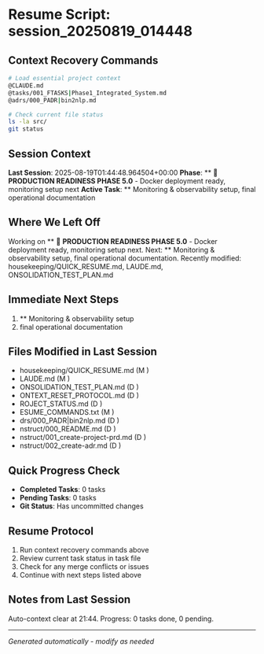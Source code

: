 # Resume Script: session_20250819_014448

## Context Recovery Commands
```bash
# Load essential project context
@CLAUDE.md
@tasks/001_FTASKS|Phase1_Integrated_System.md
@adrs/000_PADR|bin2nlp.md

# Check current file status
ls -la src/
git status
```

## Session Context
**Last Session**: 2025-08-19T01:44:48.964504+00:00
**Phase**: ** 🚀 **PRODUCTION READINESS PHASE 5.0** - Docker deployment ready, monitoring setup next
**Active Task**: ** Monitoring & observability setup, final operational documentation

## Where We Left Off
Working on ** 🚀 **PRODUCTION READINESS PHASE 5.0** - Docker deployment ready, monitoring setup next. Next: ** Monitoring & observability setup, final operational documentation. Recently modified: housekeeping/QUICK_RESUME.md, LAUDE.md, ONSOLIDATION_TEST_PLAN.md

## Immediate Next Steps
1. ** Monitoring & observability setup
2. final operational documentation

## Files Modified in Last Session
- housekeeping/QUICK_RESUME.md (M )
- LAUDE.md (M )
- ONSOLIDATION_TEST_PLAN.md (D )
- ONTEXT_RESET_PROTOCOL.md (D )
- ROJECT_STATUS.md (D )
- ESUME_COMMANDS.txt (M )
- drs/000_PADR|bin2nlp.md (D )
- nstruct/000_README.md (D )
- nstruct/001_create-project-prd.md (D )
- nstruct/002_create-adr.md (D )

## Quick Progress Check
- **Completed Tasks**: 0 tasks
- **Pending Tasks**: 0 tasks
- **Git Status**: Has uncommitted changes

## Resume Protocol
1. Run context recovery commands above
2. Review current task status in task file
3. Check for any merge conflicts or issues
4. Continue with next steps listed above

## Notes from Last Session
Auto-context clear at 21:44. Progress: 0 tasks done, 0 pending.

---
*Generated automatically - modify as needed*

